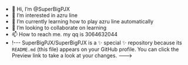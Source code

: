- 👋 Hi, I’m @SuperBigPJX
- 👀 I’m interested in azru line
- 🌱 I’m currently learning how to play azru line automatically
- 💞️ I’m looking to collaborate on learning
- 📫 How to reach me. my qq is 3064632044
- !---
SuperBigPJX/SuperBigPJX is a ✨ special ✨ repository because its `README.md` (this file) appears on your GitHub profile.
You can click the Preview link to take a look at your changes.
--->
